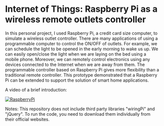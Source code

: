 # Internet of Things: Raspberry Pi as a wireless remote outlets controller

In this personal project, I used Raspberry Pi, a credit card size computer, to simulate a wireless outlet controller. There are many applications of using a programmable computer to control the ON/OFF of outlets. For example, we can schedule the light to be opened in the early morning to wake us up. We can easily open/close the light when we are laying on the bed using a mobile phone. Moreover, we can remotely control electronics using any devices connected to the Internet when we are away from them. The programmable controller based on Raspberry Pi gives more flexibility than a traditional remote controller. This prototype demonstrated that a Raspberry Pi can be extended to support the solution of smart home applications.

A video of a brief introduction:

[![RaspberryPi](https://img.youtube.com/vi/IWdQN7i-sWU/0.jpg)](https://youtu.be/IWdQN7i-sWU)

Notes: This repository does not include third party libraries "wiringPi" and "jQuery". To run the code, you need to download them individually from their official websites.